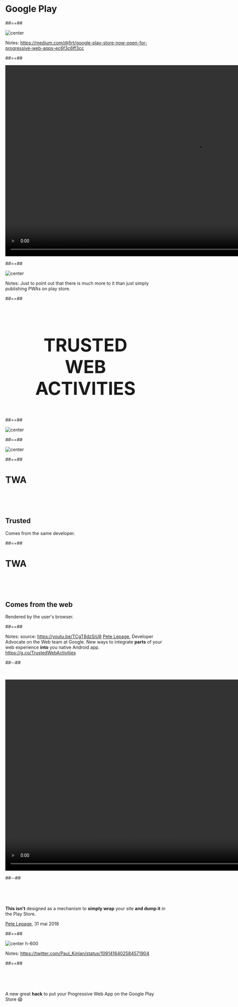 <!-- .slide: class="transition-white fire-bg-blue" -->

# Google Play

##==##

<!-- .slide: class="full-center mariane" -->

![center](./assets/images/store/firtman-twa.png)

Notes:
https://medium.com/@firt/google-play-store-now-open-for-progressive-web-apps-ec6f3c6ff3cc

##==##

<!-- .slide: data-background="black" class="full-center mariane" -->

<p class="center">
<video autoplay loop muted playsinline height="600" src="./assets/images/gifs/surprised-cat.mp4"></video>
</p>

##==##

<!-- .slide: class="full-center mariane" -->

![center](./assets/images/store/firtman-twa-length.png)

Notes:
Just to point out that there is much more to it than just simply publishing PWAs on play store.

##==##

<!-- .slide: data-background="" class="flex-row" -->

<br><br>

<p style="font-size:4em; font-weight:bold; text-align:center">
TRUSTED
<br>
WEB
<br>
ACTIVITIES
</p>

##==##

<!-- .slide: class="flex-row" -->

![center](./assets/images/store/webview.png)

##==##

<!-- .slide: class="flex-row" -->

![center](./assets/images/store/custom-tabs.png)

##==##

<!-- .slide: class="flex-row" -->

# TWA

<br><br><br>

## Trusted

<!-- .element: class="center-big" -->

Comes from the same developer.

<!-- .element: class="center-big" -->

##==##

<!-- .slide: class="flex-row" -->

# TWA

<br><br><br>

## Comes from the web

<!-- .element: class="center-big" -->

Rendered by the user's browser.

<!-- .element: class="center-big" -->

##==##

<!-- .slide: class="two-column-layout" -->

Notes:
source: https://youtu.be/TCgT8dzSiU8
[Pete Lepage](https://petelepage.com/blog/2010/05/biography/), Developer Advocate on the Web team at Google.
New ways to integrate **parts** of your web experience **into** you native Android app.
https://g.co/TrustedWebActivities

##--##

<br>

<p class="center">
<video autoplay loop muted playsinline height="600" src="./assets/images/gifs/wrap-and-dump.mp4"></video>
</p>

##--##

<br><br><br>

**This isn't** designed as a mechanism to **simply wrap** your site **and dump it** in the Play Store.
<!-- .element class="quotation" -->

[Pete Lepage](https://petelepage.com/blog/2010/05/biography/), 31 mai 2018
<!-- .element class="quotation-author" -->


##==##

<!-- .slide: class="full-center mariane" -->

![center h-600](./assets/images/store/paul-kinlan-about-TWA.png)

Notes:
https://twitter.com/Paul_Kinlan/status/1091416402584571904

##==##

<br><br><br>

A new great **hack** to put your Progressive Web App on the Google Play Store 😱
<!-- .element style="text-align:center;font-size:3em" -->

